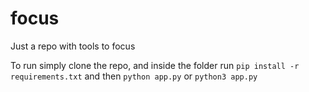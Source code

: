 # focus
Just a repo with tools to focus


To run simply clone the repo, and inside the folder run `pip install -r requirements.txt` and then `python app.py` or `python3 app.py`


